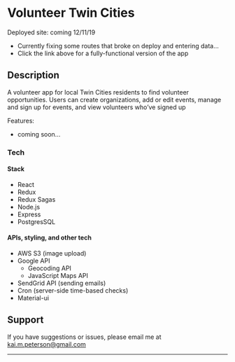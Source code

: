 # Volunteer Twin Cities

Deployed site: coming 12/11/19
- Currently fixing some routes that broke on deploy and entering data...
- Click the link above for a fully-functional version of the app


## Description

A volunteer app for local Twin Cities residents to find volunteer opportunities. Users can create organizations, add or edit events, manage and sign up for events, and view volunteers who’ve signed up

Features:
- coming soon...

### Tech

#### Stack
- React
- Redux
- Redux Sagas
- Node.js
- Express
- PostgresSQL

#### APIs, styling, and other tech
- AWS S3 (image upload)
- Google API
  - Geocoding API
  - JavaScript Maps API
- SendGrid API (sending emails)
- Cron (server-side time-based checks)
- Material-ui

## Support
If you have suggestions or issues, please email me at kai.m.peterson@gmail.com

---
